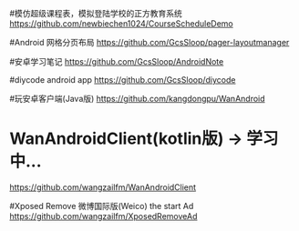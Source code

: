 
#模仿超级课程表，模拟登陆学校的正方教育系统
https://github.com/newbiechen1024/CourseScheduleDemo


#Android 网格分页布局
https://github.com/GcsSloop/pager-layoutmanager

#安卓学习笔记 
https://github.com/GcsSloop/AndroidNote

#diycode android app
https://github.com/GcsSloop/diycode

#玩安卓客户端(Java版)
https://github.com/kangdongpu/WanAndroid

# WanAndroidClient(kotlin版) -> 学习中...
https://github.com/wangzailfm/WanAndroidClient

#Xposed Remove 微博国际版(Weico) the start Ad
https://github.com/wangzailfm/XposedRemoveAd